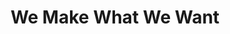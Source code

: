 ---
templateKey: index-page
title: We Make What We Want
image: /images/temp.jpg
heading: Because we can
subheading: Because we should
---